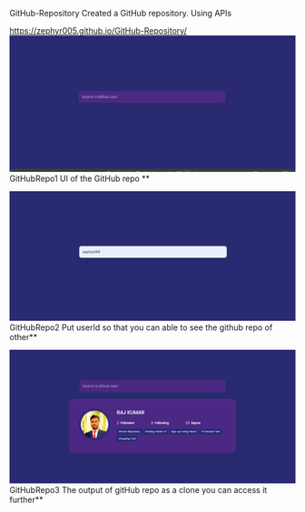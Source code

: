 GitHub-Repository
Created a GitHub repository. Using APIs

https://zephyr005.github.io/GitHub-Repository/
![Alt text](<Screenshot 2023-07-30 102435.png>)
GitHubRepo1 UI of the GitHub repo **

![Alt text](<Screenshot 2023-07-30 102543.png>)
GitHubRepo2 Put userId so that you can able to see the github repo of other**

![Alt text](<Screenshot 2023-07-30 102422.png>)
GitHubRepo3 The output of gitHub repo as a clone you can access it further**